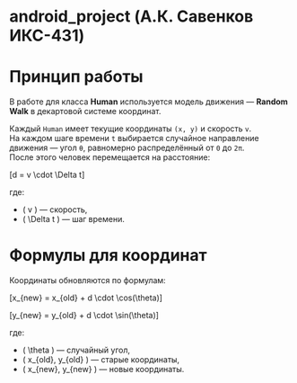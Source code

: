 # android_project (А.К. Савенков ИКС-431)

# Принцип работы

В работе для класса **Human** используется модель движения — **Random Walk** в декартовой системе координат.

Каждый `Human` имеет текущие координаты `(x, y)` и скорость `v`.  
На каждом шаге времени `t` выбирается случайное направление движения — угол `θ`, равномерно распределённый от `0` до `2π`.  
После этого человек перемещается на расстояние:

\[d = v \cdot \Delta t\]

где:  
- \( v \) — скорость,  
- \( \Delta t \) — шаг времени.  

# Формулы для координат

Координаты обновляются по формулам:

\[x_{new} = x_{old} + d \cdot \cos(\theta)\]

\[y_{new} = y_{old} + d \cdot \sin(\theta)\]

где:  
- \( \theta \) — случайный угол,  
- \( x_{old}, y_{old} \) — старые координаты,  
- \( x_{new}, y_{new} \) — новые координаты.  

